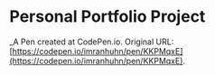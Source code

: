 # Personal Portfolio Project
 _A Pen created at CodePen.io. Original URL: [https://codepen.io/imranhuhn/pen/KKPMqxE](https://codepen.io/imranhuhn/pen/KKPMqxE).

 
